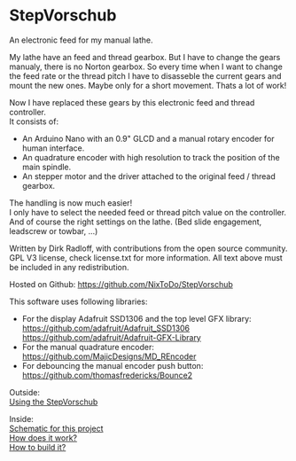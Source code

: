 # StepVorschub
An electronic feed for my manual lathe.

My lathe have an feed and thread gearbox. But I have to change the gears
manualy, there is no Norton gearbox. So every time when I want to change the
feed rate or the thread pitch I have to disasseble the current gears
and mount the new ones. Maybe only for a short movement. Thats a lot of work!

Now I have replaced these gears by this electronic feed and thread controller.</br>
It consists of:
- An Arduino Nano with an 0.9" GLCD and a manual rotary encoder for human interface.
- An quadrature encoder with high resolution to track the position of the main spindle.
- An stepper motor and the driver attached to the original feed / thread gearbox.

The handling is now much easier!</br>
I only have to select the needed feed or thread pitch value on the controller.</br>
And of course the right settings on the lathe. (Bed slide engagement, leadscrew or towbar, ...)

Written by Dirk Radloff, with contributions from the open source community.</br>
GPL V3 license, check license.txt for more information. All text above must be
included in any redistribution.

Hosted on Github:
  https://github.com/NixToDo/StepVorschub

This software uses following libraries:
- For the display Adafruit SSD1306 and the top level GFX library:</br>
  https://github.com/adafruit/Adafruit_SSD1306</br>
  https://github.com/adafruit/Adafruit-GFX-Library
- For the manual quadrature encoder:</br>
  https://github.com/MajicDesigns/MD_REncoder
- For debouncing the manual encoder push button:</br>
  https://github.com/thomasfredericks/Bounce2

Outside:</br>
[Using the StepVorschub](https://github.com/NixToDo/StepVorschub/wiki/Using-the-StepVorschub)

Inside:</br>
[Schematic for this project](schematic/Schematic.png)</br>
[How does it work?](https://github.com/NixToDo/StepVorschub/wiki/How-does-it-work%3F)</br>
[How to build it?](https://github.com/NixToDo/StepVorschub/wiki/How-to-build-it%3F)

